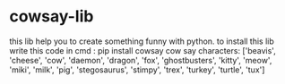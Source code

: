 # cowsay-lib
this lib help you to create something funny with python.
to install this lib write this code in cmd :
     pip install cowsay
cow say characters:
     ['beavis', 'cheese', 'cow', 'daemon', 'dragon', 'fox', 'ghostbusters', 'kitty', 'meow', 'miki', 'milk', 'pig', 'stegosaurus', 'stimpy', 'trex', 'turkey', 'turtle', 'tux']

